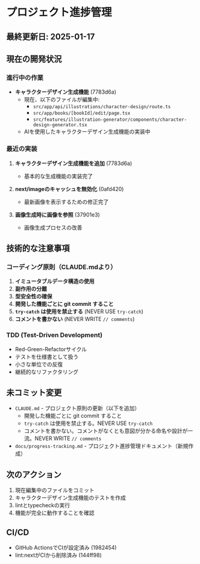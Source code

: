 # プロジェクト進捗管理

## 最終更新日: 2025-01-17

## 現在の開発状況

### 進行中の作業

- **キャラクターデザイン生成機能** (7783d6a)
  - 現在、以下のファイルが編集中:
    - `src/app/api/illustrations/character-design/route.ts`
    - `src/app/books/[bookId]/edit/page.tsx`
    - `src/features/illustration-generator/components/character-design-generator.tsx`
  - AIを使用したキャラクターデザイン生成機能の実装中

### 最近の実装

1. **キャラクターデザイン生成機能を追加** (7783d6a)
   - 基本的な生成機能の実装完了

2. **next/imageのキャッシュを無効化** (0afd420)
   - 最新画像を表示するための修正完了

3. **画像生成時に画像を参照** (37901e3)
   - 画像生成プロセスの改善

## 技術的な注意事項

### コーディング原則（CLAUDE.mdより）

1. **イミュータブルデータ構造の使用**
2. **副作用の分離**
3. **型安全性の確保**
4. **開発した機能ごとに git commit すること**
5. **`try-catch` は使用を禁止する** (NEVER USE `try-catch`)
6. **コメントを書かない** (NEVER WRITE `// comments`)

### TDD (Test-Driven Development)

- Red-Green-Refactorサイクル
- テストを仕様書として扱う
- 小さな単位での反復
- 継続的なリファクタリング

## 未コミット変更

- `CLAUDE.md` - プロジェクト原則の更新（以下を追加）
  - 開発した機能ごとに git commit すること
  - `try-catch` は使用を禁止する。NEVER USE `try-catch`
  - コメントを書かない。コメントがなくとも意図が分かる命名や設計が一流。NEVER WRITE `// comments`
- `docs/progress-tracking.md` - プロジェクト進捗管理ドキュメント（新規作成）

## 次のアクション

1. 現在編集中のファイルをコミット
2. キャラクターデザイン生成機能のテストを作成
3. lintとtypecheckの実行
4. 機能が完全に動作することを確認

## CI/CD

- GitHub ActionsでCIが設定済み (1982454)
- lint:nextがCIから削除済み (144ff98)